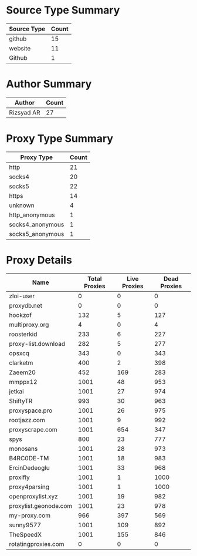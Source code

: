 # Source Type Summary

| Source Type | Count |
|-------------|-------|
| github | 15 |
| website | 11 |
| Github | 1 |


# Author Summary

| Author | Count |
|--------|-------|
| Rizsyad AR | 27 |


# Proxy Type Summary

| Proxy Type | Count |
|------------|-------|
| http | 21 |
| socks4 | 20 |
| socks5 | 22 |
| https | 14 |
| unknown | 4 |
| http_anonymous | 1 |
| socks4_anonymous | 1 |
| socks5_anonymous | 1 |


# Proxy Details

| Name | Total Proxies | Live Proxies | Dead Proxies |
|------|---------------|--------------|---------------|
| zloi-user | 0 | 0 | 0 |
| proxydb.net | 0 | 0 | 0 |
| hookzof | 132 | 5 | 127 |
| multiproxy.org | 4 | 0 | 4 |
| roosterkid | 233 | 6 | 227 |
| proxy-list.download | 282 | 5 | 277 |
| opsxcq | 343 | 0 | 343 |
| clarketm | 400 | 2 | 398 |
| Zaeem20 | 452 | 169 | 283 |
| mmppx12 | 1001 | 48 | 953 |
| jetkai | 1001 | 27 | 974 |
| ShiftyTR | 993 | 30 | 963 |
| proxyspace.pro | 1001 | 26 | 975 |
| rootjazz.com | 1001 | 9 | 992 |
| proxyscrape.com | 1001 | 654 | 347 |
| spys | 800 | 23 | 777 |
| monosans | 1001 | 28 | 973 |
| B4RC0DE-TM | 1001 | 18 | 983 |
| ErcinDedeoglu | 1001 | 33 | 968 |
| proxifly | 1001 | 1 | 1000 |
| proxy4parsing | 1001 | 1 | 1000 |
| openproxylist.xyz | 1001 | 19 | 982 |
| proxylist.geonode.com | 1001 | 23 | 978 |
| my-proxy.com | 966 | 397 | 569 |
| sunny9577 | 1001 | 109 | 892 |
| TheSpeedX | 1001 | 155 | 846 |
| rotatingproxies.com | 0 | 0 | 0 |
